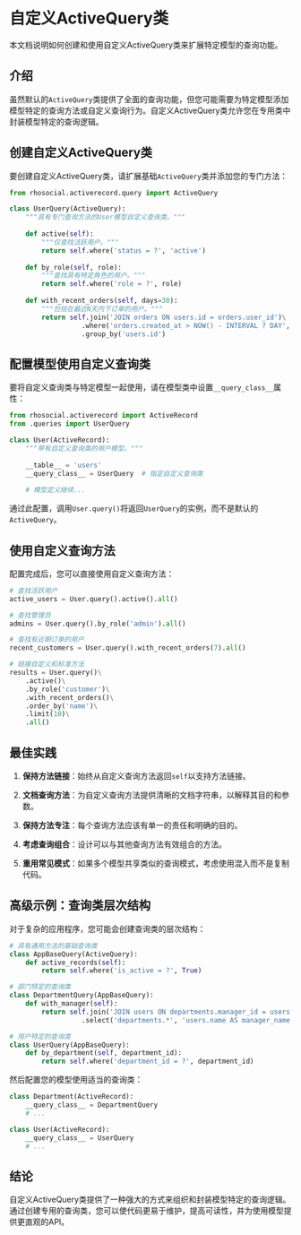 # 自定义ActiveQuery类

本文档说明如何创建和使用自定义ActiveQuery类来扩展特定模型的查询功能。

## 介绍

虽然默认的`ActiveQuery`类提供了全面的查询功能，但您可能需要为特定模型添加模型特定的查询方法或自定义查询行为。自定义ActiveQuery类允许您在专用类中封装模型特定的查询逻辑。

## 创建自定义ActiveQuery类

要创建自定义ActiveQuery类，请扩展基础`ActiveQuery`类并添加您的专门方法：

```python
from rhosocial.activerecord.query import ActiveQuery

class UserQuery(ActiveQuery):
    """具有专门查询方法的User模型自定义查询类。"""
    
    def active(self):
        """仅查找活跃用户。"""
        return self.where('status = ?', 'active')
    
    def by_role(self, role):
        """查找具有特定角色的用户。"""
        return self.where('role = ?', role)
    
    def with_recent_orders(self, days=30):
        """包括在最近N天内下订单的用户。"""
        return self.join('JOIN orders ON users.id = orders.user_id')\
                  .where('orders.created_at > NOW() - INTERVAL ? DAY', days)\
                  .group_by('users.id')
```

## 配置模型使用自定义查询类

要将自定义查询类与特定模型一起使用，请在模型类中设置`__query_class__`属性：

```python
from rhosocial.activerecord import ActiveRecord
from .queries import UserQuery

class User(ActiveRecord):
    """带有自定义查询类的用户模型。"""
    
    __table__ = 'users'
    __query_class__ = UserQuery  # 指定自定义查询类
    
    # 模型定义继续...
```

通过此配置，调用`User.query()`将返回`UserQuery`的实例，而不是默认的`ActiveQuery`。

## 使用自定义查询方法

配置完成后，您可以直接使用自定义查询方法：

```python
# 查找活跃用户
active_users = User.query().active().all()

# 查找管理员
admins = User.query().by_role('admin').all()

# 查找有近期订单的用户
recent_customers = User.query().with_recent_orders(7).all()

# 链接自定义和标准方法
results = User.query()\
    .active()\
    .by_role('customer')\
    .with_recent_orders()\
    .order_by('name')\
    .limit(10)\
    .all()
```

## 最佳实践

1. **保持方法链接**：始终从自定义查询方法返回`self`以支持方法链接。

2. **文档查询方法**：为自定义查询方法提供清晰的文档字符串，以解释其目的和参数。

3. **保持方法专注**：每个查询方法应该有单一的责任和明确的目的。

4. **考虑查询组合**：设计可以与其他查询方法有效组合的方法。

5. **重用常见模式**：如果多个模型共享类似的查询模式，考虑使用混入而不是复制代码。

## 高级示例：查询类层次结构

对于复杂的应用程序，您可能会创建查询类的层次结构：

```python
# 具有通用方法的基础查询类
class AppBaseQuery(ActiveQuery):
    def active_records(self):
        return self.where('is_active = ?', True)

# 部门特定的查询类
class DepartmentQuery(AppBaseQuery):
    def with_manager(self):
        return self.join('JOIN users ON departments.manager_id = users.id')\
                  .select('departments.*', 'users.name AS manager_name')

# 用户特定的查询类
class UserQuery(AppBaseQuery):
    def by_department(self, department_id):
        return self.where('department_id = ?', department_id)
```

然后配置您的模型使用适当的查询类：

```python
class Department(ActiveRecord):
    __query_class__ = DepartmentQuery
    # ...

class User(ActiveRecord):
    __query_class__ = UserQuery
    # ...
```

## 结论

自定义ActiveQuery类提供了一种强大的方式来组织和封装模型特定的查询逻辑。通过创建专用的查询类，您可以使代码更易于维护，提高可读性，并为使用模型提供更直观的API。